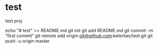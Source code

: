# test
test proj


echo "# test" >> README.md
git init
git add README.md
git commit -m "first commit"
git remote add origin git@github.com:kelerliao/test.git
git push -u origin master
